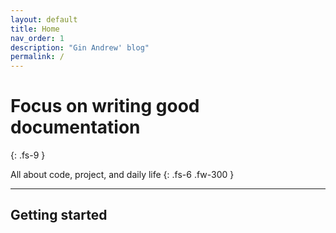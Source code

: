```yaml
---
layout: default
title: Home
nav_order: 1
description: "Gin Andrew' blog"
permalink: /
---
```


# Focus on writing good documentation
{: .fs-9 }

All about code, project, and daily life
{: .fs-6 .fw-300 }


---

## Getting started

